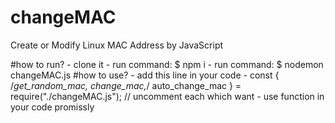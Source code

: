 # changeMAC
Create or Modify Linux  MAC Address by JavaScript

#how to run?
	- clone it
	- run command: $ npm i
	- run command: $ nodemon changeMAC.js
#how to use?
	- add this line in your code
    		- const { /*get_random_mac, change_mac,*/ auto_change_mac } = require("./changeMAC.js");	// uncomment each which want
	- use function in your code promissly